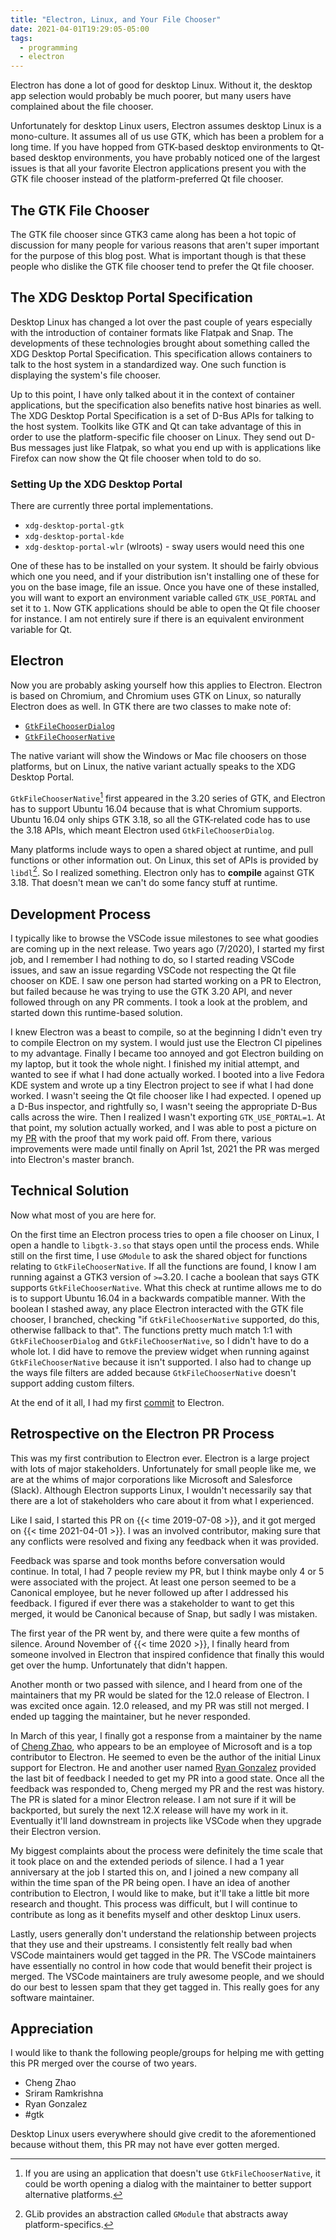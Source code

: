 ```yaml
---
title: "Electron, Linux, and Your File Chooser"
date: 2021-04-01T19:29:05-05:00
tags:
  - programming
  - electron
---
```


Electron has done a lot of good for desktop Linux. Without it, the desktop app
selection would probably be much poorer, but many users have complained about
the file chooser.

<!--more-->

Unfortunately for desktop Linux users, Electron assumes desktop Linux is a
mono-culture. It assumes all of us use GTK, which has been a problem for a long
time. If you have hopped from GTK-based desktop environments to Qt-based desktop
environments, you have probably noticed one of the largest issues is that all
your favorite Electron applications present you with the GTK file chooser
instead of the platform-preferred Qt file chooser.

## The GTK File Chooser

The GTK file chooser since GTK3 came along has been a hot topic of discussion
for many people for various reasons that aren't super important for the purpose
of this blog post. What is important though is that these people who dislike the
GTK file chooser tend to prefer the Qt file chooser.

## The XDG Desktop Portal Specification

Desktop Linux has changed a lot over the past couple of years especially with
the introduction of container formats like Flatpak and Snap. The developments of
these technologies brought about something called the XDG Desktop Portal
Specification. This specification allows containers to talk to the host system
in a standardized way. One such function is displaying the system's file
chooser.

Up to this point, I have only talked about it in the context of container
applications, but the specification also benefits native host binaries as well.
The XDG Desktop Portal Specification is a set of D-Bus APIs for talking to the
host system. Toolkits like GTK and Qt can take advantage of this in order to use
the platform-specific file chooser on Linux. They send out D-Bus messages just
like Flatpak, so what you end up with is applications like Firefox can now show
the Qt file chooser when told to do so.

### Setting Up the XDG Desktop Portal

There are currently three portal implementations.

- `xdg-desktop-portal-gtk`
- `xdg-desktop-portal-kde`
- `xdg-desktop-portal-wlr` (wlroots) - sway users would need this one

One of these has to be installed on your system. It should be fairly obvious
which one you need, and if your distribution isn't installing one of these for
you on the base image, file an issue. Once you have one of these installed, you
will want to export an environment variable called `GTK_USE_PORTAL` and set it
to `1`. Now GTK applications should be able to open the Qt file chooser for
instance. I am not entirely sure if there is an equivalent environment variable
for Qt.

## Electron

Now you are probably asking yourself how this applies to Electron. Electron is
based on Chromium, and Chromium uses GTK on Linux, so naturally Electron does as
well. In GTK there are two classes to make note of:

- [`GtkFileChooserDialog`](https://docs.gtk.org/gtk4/class.FileChooserDialog.html)
- [`GtkFileChooserNative`](https://docs.gtk.org/gtk4/class.FileChooserNative.html)

The native variant will show the Windows or Mac file choosers on those
platforms, but on Linux, the native variant actually speaks to the XDG Desktop
Portal.

`GtkFileChooserNative`[^1] first appeared in the 3.20 series of GTK, and
Electron has to support Ubuntu 16.04 because that is what Chromium supports.
Ubuntu 16.04 only ships GTK 3.18, so all the GTK-related code has to use the
3.18 APIs, which meant Electron used `GtkFileChooserDialog`.

Many platforms include ways to open a shared object at runtime, and pull
functions or other information out. On Linux, this set of APIs is provided by
`libdl`[^2]. So I realized something. Electron only has to **compile** against
GTK 3.18. That doesn't mean we can't do some fancy stuff at runtime.

## Development Process

I typically like to browse the VSCode issue milestones to see what goodies are
coming up in the next release. Two years ago (7/2020), I started my first job,
and I remember I had nothing to do, so I started reading VSCode issues, and saw
an issue regarding VSCode not respecting the Qt file chooser on KDE. I saw one
person had started working on a PR to Electron, but failed because he was trying
to use the GTK 3.20 API, and never followed through on any PR comments. I took a
look at the problem, and started down this runtime-based solution.

I knew Electron was a beast to compile, so at the beginning I didn't even try to
compile Electron on my system. I would just use the Electron CI pipelines to my
advantage. Finally I became too annoyed and got Electron building on my laptop,
but it took the whole night. I finished my initial attempt, and wanted to see if
what I had done actually worked. I booted into a live Fedora KDE system and
wrote up a tiny Electron project to see if what I had done worked. I wasn't
seeing the Qt file chooser like I had expected. I opened up a D-Bus inspector,
and rightfully so, I wasn't seeing the appropriate D-Bus calls across the wire.
Then I realized I wasn't exporting `GTK_USE_PORTAL=1`. At that point, my
solution actually worked, and I was able to post a picture on my
[PR](https://github.com/electron/electron/pull/19159) with the proof that my
work paid off. From there, various improvements were made until finally on April
1st, 2021 the PR was merged into Electron's master branch.

## Technical Solution

Now what most of you are here for.

On the first time an Electron process tries to open a file chooser on Linux, I
open a handle to `libgtk-3.so` that stays open until the process ends. While
still on the first time, I use `GModule` to ask the shared object for functions
relating to `GtkFileChooserNative`. If all the functions are found, I know I am
running against a GTK3 version of `>=`3.20. I cache a boolean that says GTK
supports `GtkFileChooserNative`. What this check at runtime allows me to do is
to support Ubuntu 16.04 in a backwards compatible manner. With the boolean I
stashed away, any place Electron interacted with the GTK file chooser, I
branched, checking "if `GtkFileChooserNative` supported, do this, otherwise
fallback to that". The functions pretty much match 1:1 with
`GtkFileChooserDialog` and `GtkFileChooserNative`, so I didn't have to do a
whole lot. I did have to remove the preview widget when running against
`GtkFileChooserNative` because it isn't supported. I also had to change up the
ways file filters are added because `GtkFileChooserNative` doesn't support
adding custom filters.

At the end of it all, I had my first
[commit](https://github.com/electron/electron/commit/fa65faa4b0221dfd6e5d64abcff01321640a19ad)
to Electron.

## Retrospective on the Electron PR Process

This was my first contribution to Electron ever. Electron is a large project
with lots of major stakeholders. Unfortunately for small people like me, we are
at the whims of major corporations like Microsoft and Salesforce (Slack).
Although Electron supports Linux, I wouldn't necessarily say that there are a
lot of stakeholders who care about it from what I experienced.

Like I said, I started this PR on {{< time 2019-07-08 >}}, and it got merged on
{{< time 2021-04-01 >}}. I was an involved contributor, making sure that any
conflicts were resolved and fixing any feedback when it was provided.

Feedback was sparse and took months before conversation would continue. In
total, I had 7 people review my PR, but I think maybe only 4 or 5 were
associated with the project. At least one person seemed to be a Canonical
employee, but he never followed up after I addressed his feedback. I figured if
ever there was a stakeholder to want to get this merged, it would be Canonical
because of Snap, but sadly I was mistaken.

The first year of the PR went by, and there were quite a few months of silence.
Around November of {{< time 2020 >}}, I finally heard from someone involved in
Electron that inspired confidence that finally this would get over the hump.
Unfortunately that didn't happen.

Another month or two passed with silence, and I heard from one of the
maintainers that my PR would be slated for the 12.0 release of Electron. I was
excited once again. 12.0 released, and my PR was still not merged. I ended up
tagging the maintainer, but he never responded.

In March of this year, I finally got a response from a maintainer by the name of
[Cheng Zhao](https://github.com/zcbenz), who appears to be an employee of
Microsoft and is a top contributor to Electron. He seemed to even be the author
of the initial Linux support for Electron. He and another user named
[Ryan Gonzalez](https://github.com/refi64) provided the last bit of feedback I
needed to get my PR into a good state. Once all the feedback was responded to,
Cheng merged my PR and the rest was history. The PR is slated for a minor
Electron release. I am not sure if it will be backported, but surely the next
12.X release will have my work in it. Eventually it'll land downstream in
projects like VSCode when they upgrade their Electron version.

My biggest complaints about the process were definitely the time scale that it
took place on and the extended periods of silence. I had a 1 year anniversary at
the job I started this on, and I joined a new company all within the time span
of the PR being open. I have an idea of another contribution to Electron, I
would like to make, but it'll take a little bit more research and thought. This
process was difficult, but I will continue to contribute as long as it benefits
myself and other desktop Linux users.

Lastly, users generally don't understand the relationship between projects that
they use and their upstreams. I consistently felt really bad when VSCode
maintainers would get tagged in the PR. The VSCode maintainers have essentially
no control in how code that would benefit their project is merged. The VSCode
maintainers are truly awesome people, and we should do our best to lessen spam
that they get tagged in. This really goes for any software maintainer.

## Appreciation

I would like to thank the following people/groups for helping me with getting
this PR merged over the course of two years.

- Cheng Zhao
- Sriram Ramkrishna
- Ryan Gonzalez
- #gtk

Desktop Linux users everywhere should give credit to the aforementioned because
without them, this PR may not have ever gotten merged.

[^1]:
    If you are using an application that doesn't use `GtkFileChooserNative`, it
    could be worth opening a dialog with the maintainer to better support
    alternative platforms.

[^2]:
    GLib provides an abstraction called `GModule` that abstracts away
    platform-specifics.
